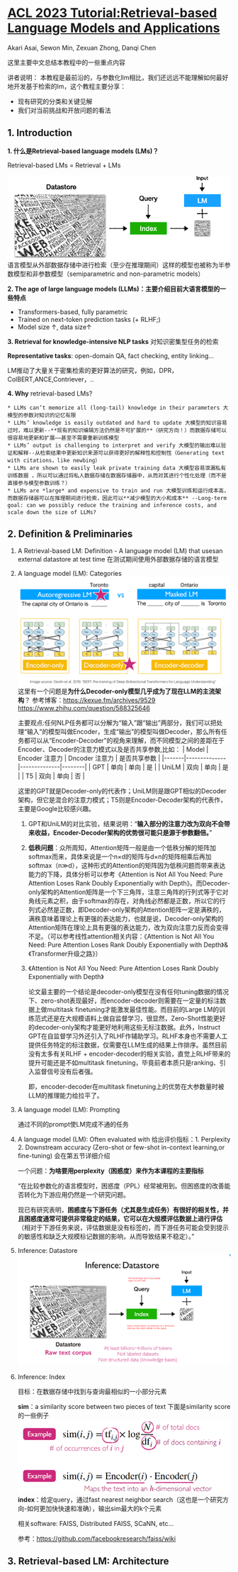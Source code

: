 # [ACL 2023 Tutorial:Retrieval-based Language Models and Applications](https://acl2023-retrieval-lm.github.io/)

Akari Asai, Sewon Min, Zexuan Zhong, Danqi Chen

这里主要中文总结本教程中的一些重点内容

讲者说明：
本教程是最前沿的，与参数化llm相比，我们还远远不能理解如何最好地开发基于检索的lm，这个教程主要分享：
* 现有研究的分类和关键见解
* 我们对当前挑战和开放问题的看法

## 1. Introduction

**1. 什么是Retrieval-based language models (LMs)？**

Retrieval-based LMs = Retrieval + LMs

![LM  retrieves from an external datastore (at least during inference time)](./figure/image16.png)
语言模型从外部数据存储中进行检索（至少在推理期间）这样的模型也被称为半参数模型和非参数模型（semiparametric 
and non-parametric models）

**2. The age of large language models (LLMs)：主要介绍目前大语言模型的一些特点**
   * Transformers-based, fully parametric 
   * Trained on next-token prediction tasks (+ RLHF;)
   * Model size ↑, data size↑


**3. Retrieval for knowledge-intensive NLP tasks** 对知识密集型任务的检索
   
   **Representative tasks**: open-domain QA, fact checking, entity linking...

   LM推动了大量关于密集检索的更好算法的研究，例如，DPR，ColBERT,ANCE,Contriever，..


**4. Why** retrieval-based LMs?
   
  	* LLMs can’t memorize all (long-tail) knowledge in their parameters 大模型的参数对知识的记忆有限
	* LLMs’ knowledge is easily outdated and hard to update 大模型的知识容易过时，难以更新--**现有的知识编辑方法仍然是不可扩展的**（研究方向！）而数据存储可以很容易地更新和扩展——甚至不需要重新训练模型
	* LLMs’ output is challenging to interpret and verify 大模型的输出难以验证和解释--从检索结果中更新知识来源可以获得更好的解释性和控制性（Generating text with citations，like newbing）
	* LLMs are shown to easily leak private training data 大模型容易泄漏私有训练数据 ，所以可以通过将私人数据存储在数据存储器中，从而对其进行个性化处理（而不是直接参与模型参数训练？）
	* LLMs are *large* and expensive to train and run 大模型训练和运行成本高，而数据存储器可以在推理期间进行检索，因此可以**减少模型的大小和成本** --Long-term goal: can we possibly reduce the training and inference costs, and scale down the size of LLMs?


## 2. Definition & Preliminaries

1. A Retrieval-based LM: Definition - A language model (LM) that usesan external datastore at test time  在测试期间使用外部数据存储的语言模型
2. A language model (LM): Categories
	 ![Alt text](/figure/image17.png)
	 这里有一个问题是**为什么Decoder-only模型几乎成为了现在LLM的主流架构**？
	 参考博客：https://kexue.fm/archives/9529  https://www.zhihu.com/question/588325646
	 
	 主要观点:任何NLP任务都可以分解为“输入”跟“输出”两部分，我们可以把处理“输入”的模型叫做Encoder，生成“输出”的模型叫做Decoder，那么所有任务都可以从“Encoder-Decoder”的视角来理解，而不同模型之间的差距在于Encoder、Decoder的注意力模式以及是否共享参数,比如：
	| Model |  Encoder 注意力 |  Dncoder 注意力 | 是否共享参数 |
	|-------|--------------|--------------|--------|
	| GPT   | 单向           | 单向           | 是      |
	| UniLM | 双向           | 单向           | 是      |
	| T5    | 双向           | 单向           | 否      |

	这里的GPT就是Decoder-only的代表作；UniLM则是跟GPT相似的Decoder架构，但它是混合的注意力模式；T5则是Encoder-Decoder架构的代表作，主要是Google比较感兴趣。

	1. GPT和UniLM的对比实验，结果说明：“**输入部分的注意力改为双向不会带来收益，Encoder-Decoder架构的优势很可能只是源于参数翻倍。**”
   
	2. **低秩问题**：众所周知，Attention矩阵一般是由一个低秩分解的矩阵加softmax而来，具体来说是一个n×d的矩阵与d×n的矩阵相乘后再加softmax（n≫d），这种形式的Attention的矩阵因为低秩问题而带来表达能力的下降，具体分析可以参考《Attention is Not All You Need: Pure Attention Loses Rank Doubly Exponentially with Depth》。而Decoder-only架构的Attention矩阵是一个下三角阵，注意三角阵的行列式等于它对角线元素之积，由于softmax的存在，对角线必然都是正数，所以它的行列式必然是正数，即Decoder-only架构的Attention矩阵一定是满秩的，满秩意味着理论上有更强的表达能力，也就是说，Decoder-only架构的Attention矩阵在理论上具有更强的表达能力，改为双向注意力反而会变得不足。（可以参考线性attention相关内容：《Attention is Not All You Need: Pure Attention Loses Rank Doubly Exponentially with Depth》&《Transformer升级之路》）
	3. 《Attention is Not All You Need: Pure Attention Loses Rank Doubly Exponentially with Depth》
   
		论文最主要的一个结论是decoder-only模型在没有任何tuning数据的情况下、zero-shot表现最好，而encoder-decoder则需要在一定量的标注数据上做multitask finetuning才能激发最佳性能。而目前的Large LM的训练范式还是在大规模语料上做自监督学习，很显然，Zero-Shot性能更好的decoder-only架构才能更好地利用这些无标注数据。此外，Instruct GPT在自监督学习外还引入了RLHF作辅助学习。RLHF本身也不需要人工提供任务特定的标注数据，仅需要在LLM生成的结果上作排序。虽然目前没有太多有关RLHF + encoder-decoder的相关实验，直觉上RLHF带来的提升可能还是不如multitask finetuning，毕竟前者本质只是ranking、引入监督信号没有后者强。

		即，encoder-decoder在multitask finetuning上的优势在大参数量时被LLM的推理能力给拉平了。

3. A language model (LM): Prompting
      	 
	通过不同的prompt使LM完成不通的任务

4. A language model (LM): Often evaluated with
	给出评价指标：1. Perplexity 2. Downstream accuracy (Zero-shot or few-shot in-context learning,or fine-tuning) 会在第五节详细介绍

	一个问题：**为啥要用perplexity（困惑度）来作为本课程的主要指标**
  
	“在比较参数化的语言模型时，困惑度（PPL）经常被用到。但困惑度的改善能否转化为下游应用仍然是一个研究问题。

	现已有研究表明，**困惑度与下游任务（尤其是生成任务）有很好的相关性，并且困惑度通常可提供非常稳定的结果，它可以在大规模评估数据上进行评估**（相对于下游任务来说，评估数据是没有标签的，而下游任务可能会受到提示的敏感性和缺乏大规模标记数据的影响，从而导致结果不稳定）。”
5. Inference: Datastore
	![Alt text](/figure/image18.png)

6. Inference: Index 
   
	目标：在数据存储中找到与查询最相似的一小部分元素

    **sim**：a similarity score between two pieces of text 下面是similarity score的一些例子
	 ![Alt text](/figure/image19.png)
	**index**：给定query，通过fast nearest neighbor search（这也是一个研究方向-如何更加快快速和准确），输出sim最大的k个元素

	相关software: FAISS, Distributed FAISS, SCaNN, etc…

	参考：https://github.com/facebookresearch/faiss/wiki

## 3. Retrieval-based LM: Architecture

